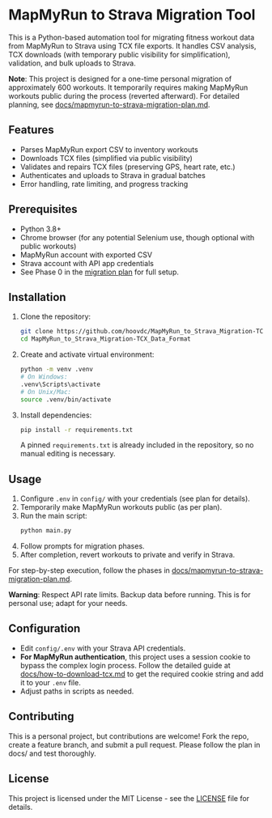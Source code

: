 # MapMyRun to Strava Migration Tool

This is a Python-based automation tool for migrating fitness workout data from MapMyRun to Strava using TCX file exports. It handles CSV analysis, TCX downloads (with temporary public visibility for simplification), validation, and bulk uploads to Strava.

**Note**: This project is designed for a one-time personal migration of approximately 600 workouts. It temporarily requires making MapMyRun workouts public during the process (reverted afterward). For detailed planning, see [docs/mapmyrun-to-strava-migration-plan.md](docs/mapmyrun-to-strava-migration-plan.md).

## Features
- Parses MapMyRun export CSV to inventory workouts
- Downloads TCX files (simplified via public visibility)
- Validates and repairs TCX files (preserving GPS, heart rate, etc.)
- Authenticates and uploads to Strava in gradual batches
- Error handling, rate limiting, and progress tracking

## Prerequisites
- Python 3.8+
- Chrome browser (for any potential Selenium use, though optional with public workouts)
- MapMyRun account with exported CSV
- Strava account with API app credentials
- See Phase 0 in the [migration plan](docs/mapmyrun-to-strava-migration-plan.md) for full setup.

## Installation
1. Clone the repository:
   ```bash
   git clone https://github.com/hoovdc/MapMyRun_to_Strava_Migration-TCX_Data_Format.git
   cd MapMyRun_to_Strava_Migration-TCX_Data_Format
   ```
2. Create and activate virtual environment:
   ```bash
   python -m venv .venv
   # On Windows:
   .venv\Scripts\activate
   # On Unix/Mac:
   source .venv/bin/activate
   ```
3. Install dependencies:
   ```bash
   pip install -r requirements.txt
   ```
   A pinned `requirements.txt` is already included in the repository, so no manual editing is necessary.

## Usage
1. Configure `.env` in `config/` with your credentials (see plan for details).
2. Temporarily make MapMyRun workouts public (as per plan).
3. Run the main script:
   ```bash
   python main.py
   ```
4. Follow prompts for migration phases.
5. After completion, revert workouts to private and verify in Strava.

For step-by-step execution, follow the phases in [docs/mapmyrun-to-strava-migration-plan.md](docs/mapmyrun-to-strava-migration-plan.md).

**Warning**: Respect API rate limits. Backup data before running. This is for personal use; adapt for your needs.

## Configuration
- Edit `config/.env` with your Strava API credentials.
- **For MapMyRun authentication**, this project uses a session cookie to bypass the complex login process. Follow the detailed guide at [docs/how-to-download-tcx.md](docs/how-to-download-tcx.md) to get the required cookie string and add it to your `.env` file.
- Adjust paths in scripts as needed.

## Contributing
This is a personal project, but contributions are welcome! Fork the repo, create a feature branch, and submit a pull request. Please follow the plan in docs/ and test thoroughly.

## License
This project is licensed under the MIT License - see the [LICENSE](LICENSE) file for details. 